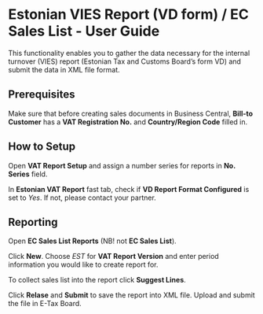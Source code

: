 # Estonian VIES Report (VD form) / EC Sales List - User Guide
This functionality enables you to gather the data necessary for the  internal turnover (VIES) report (Estonian Tax and Customs Board’s form VD) and submit the data in XML file format.

## Prerequisites
Make sure that before creating sales documents in Business Central, **Bill-to Customer** has a **VAT Registration No.** and **Country/Region Code** filled in.

## How to Setup
Open **VAT Report Setup** and assign a number series for reports in **No. Series** field.

In **Estonian VAT Report** fast tab, check if **VD Report Format Configured** is set to *Yes*. If not, please contact your partner.

## Reporting
Open **EC Sales List Reports** (NB! not **EC Sales List**).

Click **New**. Choose *EST* for **VAT Report Version** and enter period information you would like to create report for.

To collect sales list into the report click **Suggest Lines**.

Click **Relase** and **Submit** to save the report into XML file. Upload and submit the file in E-Tax Board.